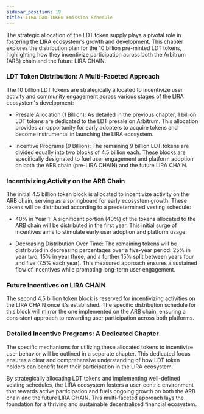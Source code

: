 ```yaml
---
sidebar_position: 19
title: LIRA DAO TOKEN Emission Schedule
---
```


The strategic allocation of the LDT token supply plays a pivotal role in fostering the LIRA ecosystem's growth and development. This chapter explores the distribution plan for the 10 billion pre-minted LDT tokens, highlighting how they incentivize participation across both the Arbitrum (ARB) chain and the future LIRA CHAIN.

### LDT Token Distribution: A Multi-Faceted Approach
The 10 billion LDT tokens are strategically allocated to incentivize user activity and community engagement across various stages of the LIRA ecosystem's development:

- Presale Allocation (1 Billion):  As detailed in the previous chapter, 1 billion LDT tokens are dedicated to the LDT presale on Arbitrum.  This allocation provides an opportunity for early adopters to acquire tokens and become instrumental in launching the LIRA ecosystem.

- Incentive Programs (9 Billion):  The remaining 9 billion LDT tokens are divided equally into two blocks of 4.5 billion each.  These blocks are specifically designated to fuel user engagement and platform adoption on both the ARB chain (pre-LIRA CHAIN) and the future LIRA CHAIN.

### Incentivizing Activity on the ARB Chain
The initial 4.5 billion token block is allocated to incentivize activity on the ARB chain, serving as a springboard for early ecosystem growth.  These tokens will be distributed according to a predetermined vesting schedule:

- 40% in Year 1:  A significant portion (40%) of the tokens allocated to the ARB chain will be distributed in the first year.  This initial surge of incentives aims to stimulate early user adoption and platform usage.

- Decreasing Distribution Over Time:  The remaining tokens will be distributed in decreasing percentages over a five-year period: 25% in year two, 15% in year three, and a further 15% split between years four and five (7.5% each year).  This measured approach ensures a sustained flow of incentives while promoting long-term user engagement.

### Future Incentives on LIRA CHAIN
The second 4.5 billion token block is reserved for incentivizing activities on the LIRA CHAIN once it's established.  The specific distribution schedule for this block will mirror the one implemented on the ARB chain, ensuring a consistent approach to rewarding user participation across both platforms.

### Detailed Incentive Programs: A Dedicated Chapter
The specific mechanisms for utilizing these allocated tokens to incentivize user behavior will be outlined in a separate chapter.  This dedicated focus ensures a clear and comprehensive understanding of how LDT token holders can benefit from their participation in the LIRA ecosystem.

By strategically allocating LDT tokens and implementing well-defined vesting schedules, the LIRA ecosystem fosters a user-centric environment that rewards active participation and fuels ongoing growth on both the ARB chain and the future LIRA CHAIN. This multi-faceted approach lays the foundation for a thriving and sustainable decentralized financial ecosystem.


